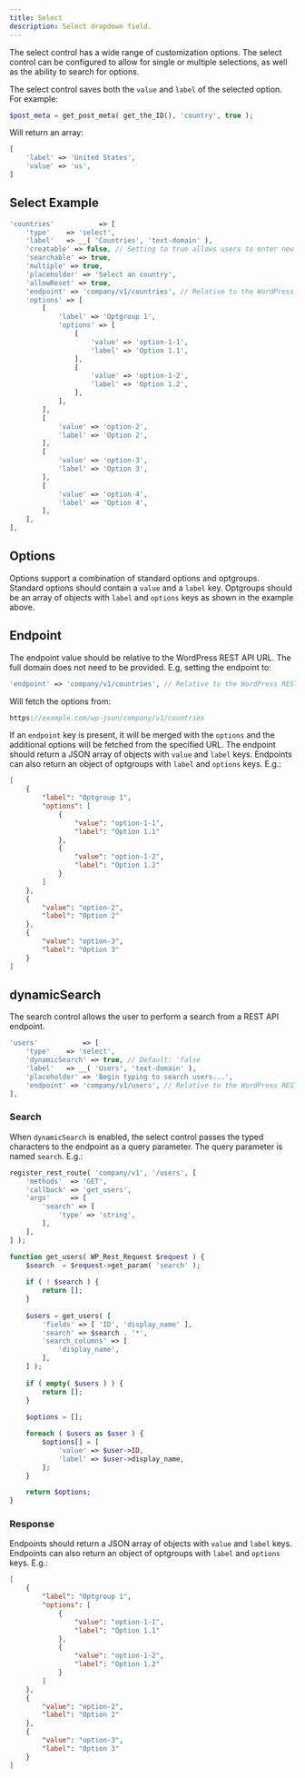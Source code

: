 ```yaml
---
title: Select
description: Select dropdown field.
---
```


The select control has a wide range of customization options. The select control can be configured to allow for single or multiple selections, as well as the ability to search for options.

The select control saves both the `value` and `label` of the selected option. For example:

```php
$post_meta = get_post_meta( get_the_ID(), 'country', true );
```

Will return an array:

```php
[
    'label' => 'United States',
    'value' => 'us',
]
```

## Select Example

```php
'countries'           => [
    'type'    => 'select',
    'label'   => __( 'Countries', 'text-domain' ),
    'creatable' => false, // Setting to true allows users to enter new options.
    'searchable' => true,
    'multiple' => true,
    'placeholder' => 'Select an country',
    'allowReset' => true,
    'endpoint' => 'company/v1/countries', // Relative to the WordPress REST API URL.
    'options' => [
        [
            'label' => 'Optgroup 1',
            'options' => [
                [
                    'value' => 'option-1-1',
                    'label' => 'Option 1.1',
                ],
                [
                    'value' => 'option-1-2',
                    'label' => 'Option 1.2',
                ],
            ],
        ],
        [
            'value' => 'option-2',
            'label' => 'Option 2',
        ],
        [
            'value' => 'option-3',
            'label' => 'Option 3',
        ],
        [
            'value' => 'option-4',
            'label' => 'Option 4',
        ],
    ],
],
```

## Options

Options support a combination of standard options and optgroups. Standard options should contain a `value` and a `label` key. Optgroups should be an array of objects with `label` and `options` keys as shown in the example above.

## Endpoint

The endpoint value should be relative to the WordPress REST API URL. The full domain does not need to be provided. E.g, setting the endpoint to:

```php
'endpoint' => 'company/v1/countries', // Relative to the WordPress REST API base URL.
```

Will fetch the options from:

```php
https://example.com/wp-json/company/v1/countries
```

If an `endpoint` key is present, it will be merged with the `options` and the additional options will be fetched from the specified URL. The endpoint should return a JSON array of objects with `value` and `label` keys. Endpoints can also return an object of optgroups with `label` and `options` keys. E.g.:

```json
[
	{
        "label": "Optgroup 1",
        "options": [
            {
                "value": "option-1-1",
                "label": "Option 1.1"
            },
            {
                "value": "option-1-2",
                "label": "Option 1.2"
            }
        ]
    },
    {
        "value": "option-2",
        "label": "Option 2"
    },
    {
        "value": "option-3",
        "label": "Option 3"
    }
]
```

## dynamicSearch

The search control allows the user to perform a search from a REST API endpoint.

```php
'users'           => [
    'type'    => 'select',
    'dynamicSearch' => true, // Default: 'false
    'label'   => __( 'Users', 'text-domain' ),
    'placeholder' => 'Begin typing to search users...',
    'endpoint' => 'company/v1/users', // Relative to the WordPress REST API URL.
],
```

### Search

When `dynamicSearch` is enabled, the select control passes the typed characters to the endpoint as a query parameter. The query parameter is named `search`. E.g.:

```php
register_rest_route( 'company/v1', '/users', [
    'methods'  => 'GET',
    'callback' => 'get_users',
    'args'     => [
        'search' => [
            'type' => 'string',
        ],
    ],
] );

function get_users( WP_Rest_Request $request ) {
    $search  = $request->get_param( 'search' );
    
    if ( ! $search ) {
        return [];
    }
    
    $users = get_users( [
        'fields' => [ 'ID', 'display_name' ],
        'search' => $search . '*',
        'search_columns' => [
            'display_name',
        ],
    ] );
    
    if ( empty( $users ) ) {
        return [];
    }
    
    $options = [];

    foreach ( $users as $user ) {
        $options[] = [
            'value' => $user->ID,
            'label' => $user->display_name,
        ];
    }

    return $options;
}
```

### Response

Endpoints should return a JSON array of objects with `value` and `label` keys. Endpoints can also return an object of optgroups with `label` and `options` keys. E.g.:

```json
[
	{
        "label": "Optgroup 1",
        "options": [
            {
                "value": "option-1-1",
                "label": "Option 1.1"
            },
            {
                "value": "option-1-2",
                "label": "Option 1.2"
            }
        ]
    },
    {
        "value": "option-2",
        "label": "Option 2"
    },
    {
        "value": "option-3",
        "label": "Option 3"
    }
]
```